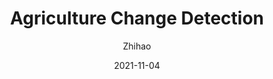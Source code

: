 ---
layout: post
title: Agriculture Change Detection
author: Zhihao
description: a Case Study of the Nile Delta in Egypt
date: 2021-11-04
tags: links
categories: remote_sensing
redirect: /assets/pdf/Change_detection_on_argriculture.pdf
lang: eng
publish: yes
---